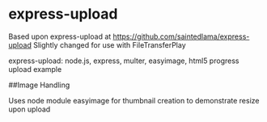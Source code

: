 express-upload
==============

Based upon express-upload at https://github.com/saintedlama/express-upload
Slightly changed for use with FileTransferPlay

express-upload: node.js, express, multer, easyimage, html5 progress upload example

##Image Handling

Uses node module easyimage for thumbnail creation to demonstrate resize upon upload

